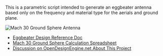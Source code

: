 This is a parametric script intended to generate an eggbeater antenna based only on the frequency and material type for the aerials and ground plane.

![Mach 30 Ground Sphere Antenna](http://opendesignengine.net/dmsf_files/492?download=)

* [Eggbeater Design Reference Doc](http://on6wg.pagesperso-orange.fr/Doc/Antenne%20Eggbeater-Engl-Part1-Full.pdf)
* [Mach 30 Ground Sphere Calculation Spreadsheet](https://opendesignengine.net/dmsf_files/271)
* [Discussion on OpenDesignEngine.net About This Project](https://opendesignengine.net/boards/39/topics/789)
